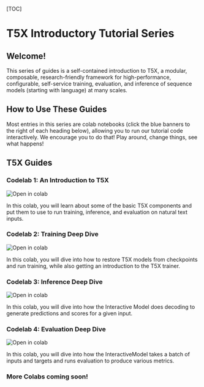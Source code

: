 [TOC]

# T5X Introductory Tutorial Series

## Welcome!

This series of guides is a self-contained introduction to T5X, a modular,
composable, research-friendly framework for high-performance, configurable,
self-service training, evaluation, and inference of sequence models (starting
with language) at many scales.


## How to Use These Guides

Most entries in this series are colab notebooks (click the blue banners to the
right of each heading below), allowing you to run our tutorial code
interactively. We encourage you to do that! Play around, change things, see what
happens!


## T5X Guides

### Codelab 1: An Introduction to T5X

<a href="https://colab.research.google.com/github/google-research/t5x/blob/main/t5x/notebooks/introduction.ipynb" target="_parent"><img src="https://colab.research.google.com/assets/colab-badge.svg" alt="Open in colab" style="float:left"/></a><br>

In this colab, you will learn about some of the basic T5X components and put
them to use to run training, inference, and evaluation on natural text inputs.

### Codelab 2: Training Deep Dive

<a href="https://colab.research.google.com/github/google-research/t5x/blob/main/t5x/notebooks/training.ipynb" target="_parent"><img src="https://colab.research.google.com/assets/colab-badge.svg" alt="Open in colab" style="float:left"/></a><br>

In this colab, you will dive into how to restore T5X models from checkpoints and
run training, while also getting an introduction to the T5X trainer.

### Codelab 3: Inference Deep Dive

<a href="https://colab.research.google.com/github/google-research/t5x/blob/main/t5x/notebooks/inference.ipynb" target="_parent"><img src="https://colab.research.google.com/assets/colab-badge.svg" alt="Open in colab" style="float:left"/></a><br>

In this colab, you will dive into how the Interactive Model does decoding to
generate predictions and scores for a given input.

### Codelab 4: Evaluation Deep Dive

<a href="https://colab.research.google.com/github/google-research/t5x/blob/main/t5x/notebooks/evaluation.ipynb" target="_parent"><img src="https://colab.research.google.com/assets/colab-badge.svg" alt="Open in colab" style="float:left"/></a><br>

In this colab, you will dive into how the InteractiveModel takes a batch of
inputs and targets and runs evaluation to produce various metrics.


### More Colabs coming soon!
